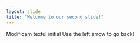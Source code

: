 ```yaml
---
layout: slide
title: "Welcome to our second slide!"
---
```

Modificam textul initial
Use the left arrow to go back!
